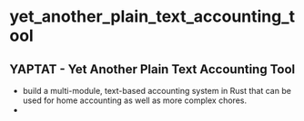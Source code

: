 # yet_another_plain_text_accounting_tool

## YAPTAT - Yet Another Plain Text Accounting Tool 

+ build a multi-module, text-based accounting system in Rust that can be used for home accounting as well as more complex chores.
+ 
